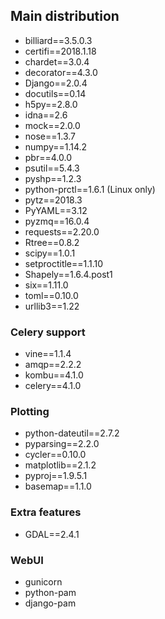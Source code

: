 ## Main distribution

- billiard==3.5.0.3
- certifi==2018.1.18
- chardet==3.0.4
- decorator==4.3.0
- Django==2.0.4
- docutils==0.14
- h5py==2.8.0
- idna==2.6
- mock==2.0.0
- nose==1.3.7
- numpy==1.14.2
- pbr==4.0.0
- psutil==5.4.3
- pyshp==1.2.3
- python-prctl==1.6.1 (Linux only)
- pytz==2018.3
- PyYAML==3.12
- pyzmq==16.0.4
- requests==2.20.0
- Rtree==0.8.2
- scipy==1.0.1
- setproctitle==1.1.10
- Shapely==1.6.4.post1
- six==1.11.0
- toml==0.10.0
- urllib3==1.22

### Celery support

- vine==1.1.4
- amqp==2.2.2
- kombu==4.1.0
- celery==4.1.0

### Plotting

- python-dateutil==2.7.2
- pyparsing==2.2.0
- cycler==0.10.0
- matplotlib==2.1.2
- pyproj==1.9.5.1
- basemap==1.1.0

### Extra features

- GDAL==2.4.1

### WebUI

- gunicorn
- python-pam
- django-pam
